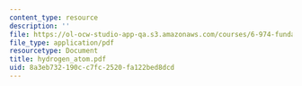 ```yaml
---
content_type: resource
description: ''
file: https://ol-ocw-studio-app-qa.s3.amazonaws.com/courses/6-974-fundamentals-of-photonics-quantum-electronics-spring-2006/8a3eb732190cc7fc2520fa122bed8dcd_hydrogen_atom.pdf
file_type: application/pdf
resourcetype: Document
title: hydrogen_atom.pdf
uid: 8a3eb732-190c-c7fc-2520-fa122bed8dcd
---
```

